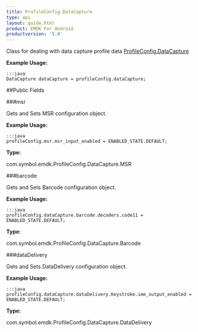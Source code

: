 ```yaml
---
title: ProfileConfig.DataCapture
type: api
layout: guide.html
product: EMDK For Android
productversion: '5.0'
---
```



Class for dealing with data capture profile data [ ProfileConfig.DataCapture](../ProfileConfig-DataCapture)
 
 

**Example Usage:**
	
	:::java	
	DataCapture dataCapture = profileConfig.dataCapture;


##Public Fields

###msr

Gets and Sets MSR configuration object.
 
 

**Example Usage:**
	
	:::java	
	profileConfig.msr.msr_input_enabled = ENABLED_STATE.DEFAULT;


**Type:**

com.symbol.emdk.ProfileConfig.DataCapture.MSR

###barcode

Gets and Sets Barcode configuration object.
 
 

**Example Usage:**
	
	:::java	
	profileConfig.dataCapture.barcode.decoders.code11 = ENABLED_STATE.DEFAULT;


**Type:**

com.symbol.emdk.ProfileConfig.DataCapture.Barcode

###dataDelivery

Gets and Sets DataDelivery configuration object.
 
 

**Example Usage:**
	
	:::java	
	profileConfig.dataCapture.dataDelivery.Keystroke.ime_output_enabled = ENABLED_STATE.DEFAULT;


**Type:**

com.symbol.emdk.ProfileConfig.DataCapture.DataDelivery





